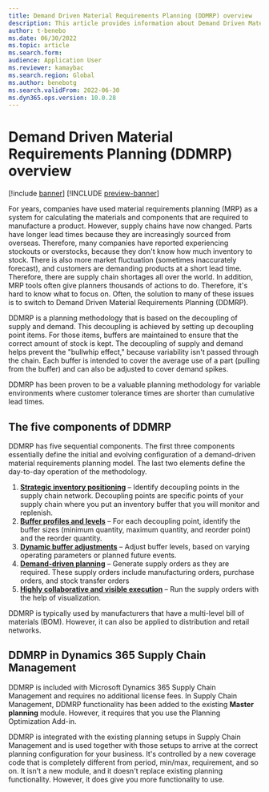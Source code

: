 ```yaml
---
title: Demand Driven Material Requirements Planning (DDMRP) overview
description: This article provides information about Demand Driven Material Requirements Planning (DDMRP), a planning methodology that is based on the decoupling of supply and demand.
author: t-benebo
ms.date: 06/30/2022
ms.topic: article
ms.search.form:
audience: Application User
ms.reviewer: kamaybac
ms.search.region: Global
ms.author: benebotg
ms.search.validFrom: 2022-06-30
ms.dyn365.ops.version: 10.0.28
---
```


# Demand Driven Material Requirements Planning (DDMRP) overview

[!include [banner](../../includes/banner.md)]
[!INCLUDE [preview-banner](../../includes/preview-banner.md)]

For years, companies have used material requirements planning (MRP) as a system for calculating the materials and components that are required to manufacture a product. However, supply chains have now changed. Parts have longer lead times because they are increasingly sourced from overseas. Therefore, many companies have reported experiencing stockouts or overstocks, because they don't know how much inventory to stock. There is also more market fluctuation (sometimes inaccurately forecast), and customers are demanding products at a short lead time. Therefore, there are supply chain shortages all over the world. In addition, MRP tools often give planners thousands of actions to do. Therefore, it's hard to know what to focus on. Often, the solution to many of these issues is to switch to Demand Driven Material Requirements Planning (DDMRP).

DDMRP is a planning methodology that is based on the decoupling of supply and demand. This decoupling is achieved by setting up decoupling point items. For those items, buffers are maintained to ensure that the correct amount of stock is kept. The decoupling of supply and demand helps prevent the "bullwhip effect," because variability isn't passed through the chain. Each buffer is intended to cover the average use of a part (pulling from the buffer) and can also be adjusted to cover demand spikes.

DDMRP has been proven to be a valuable planning methodology for variable environments where customer tolerance times are shorter than cumulative lead times.

## The five components of DDMRP

DDMRP has five sequential components. The first three components essentially define the initial and evolving configuration of a demand-driven material requirements planning model. The last two elements define the day-to-day operation of the methodology.

1. **[Strategic inventory positioning](ddmrp-inventory-positioning.md)** – Identify decoupling points in the supply chain network. Decoupling points are specific points of your supply chain where you put an inventory buffer that you will monitor and replenish.
2. **[Buffer profiles and levels](ddmrp-buffer-profile-and-levels.md)** – For each decoupling point, identify the buffer sizes (minimum quantity, maximum quantity, and reorder point) and the reorder quantity.
3. **[Dynamic buffer adjustments](ddmrp-buffer-profile-and-levels.md#dynamic-adjustments)** – Adjust buffer levels, based on varying operating parameters or planned future events.
4. **[Demand-driven planning](ddmrp-planning.md)** – Generate supply orders as they are required. These supply orders include manufacturing orders, purchase orders, and stock transfer orders
5. **[Highly collaborative and visible execution](ddmrp-visual-and-collaborative-execution.md)** – Run the supply orders with the help of visualization.

DDMRP is typically used by manufacturers that have a multi-level bill of materials (BOM). However, it can also be applied to distribution and retail networks.

## DDMRP in Dynamics 365 Supply Chain Management

DDMRP is included with Microsoft Dynamics 365 Supply Chain Management and requires no additional license fees. In Supply Chain Management, DDMRP functionality has been added to the existing **Master planning** module. However, it requires that you use the Planning Optimization Add-in. 

DDMRP is integrated with the existing planning setups in Supply Chain Management and is used together with those setups to arrive at the correct planning configuration for your business. It's controlled by a new coverage code that is completely different from period, min/max, requirement, and so on. It isn't a new module, and it doesn't replace existing planning functionality. However, it does give you more functionality to use.
